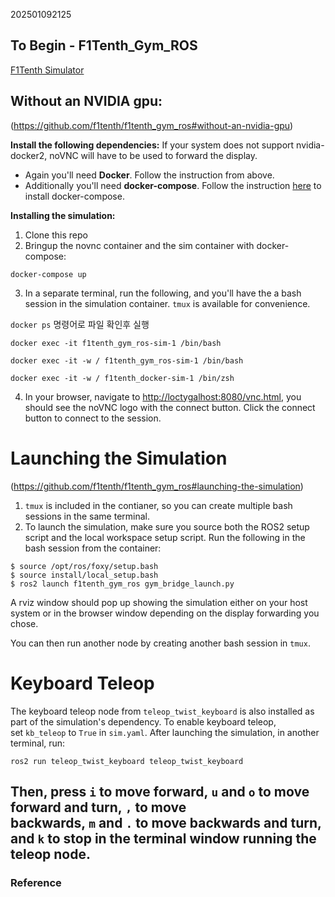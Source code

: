 202501092125
## To Begin - F1Tenth_Gym_ROS
[F1Tenth Simulator](https://github.com/f1tenth/f1tenth_gym_ros)

## Without an NVIDIA gpu:
(https://github.com/f1tenth/f1tenth_gym_ros#without-an-nvidia-gpu)

**Install the following dependencies:**
If your system does not support nvidia-docker2, noVNC will have to be used to forward the display.
- Again you'll need **Docker**. Follow the instruction from above.
- Additionally you'll need **docker-compose**. Follow the instruction [here](https://docs.docker.com/compose/install/) to install docker-compose.

**Installing the simulation:**
1. Clone this repo
2. Bringup the novnc container and the sim container with docker-compose:

```shell
docker-compose up
```

3. In a separate terminal, run the following, and you'll have the a bash session in the simulation container. `tmux` is available for convenience.

`docker ps` 명령어로 파일 확인후 실행

```shell
docker exec -it f1tenth_gym_ros-sim-1 /bin/bash

docker exec -it -w / f1tenth_gym_ros-sim-1 /bin/bash

docker exec -it -w / f1tenth_docker-sim-1 /bin/zsh

```

4. In your browser, navigate to [http://loctygalhost:8080/vnc.html](http://localhost:8080/vnc.html), you should see the noVNC logo with the connect button. Click the connect button to connect to the session.


# Launching the Simulation
(https://github.com/f1tenth/f1tenth_gym_ros#launching-the-simulation)

1. `tmux` is included in the contianer, so you can create multiple bash sessions in the same terminal.
2. To launch the simulation, make sure you source both the ROS2 setup script and the local workspace setup script. Run the following in the bash session from the container:

```shell
$ source /opt/ros/foxy/setup.bash
$ source install/local_setup.bash
$ ros2 launch f1tenth_gym_ros gym_bridge_launch.py
```

A rviz window should pop up showing the simulation either on your host system or in the browser window depending on the display forwarding you chose.

You can then run another node by creating another bash session in `tmux`.


# Keyboard Teleop

The keyboard teleop node from `teleop_twist_keyboard` is also installed as part of the simulation's dependency. To enable keyboard teleop, set `kb_teleop` to `True` in `sim.yaml`. After launching the simulation, in another terminal, run:

```shell
ros2 run teleop_twist_keyboard teleop_twist_keyboard
```

Then, press `i` to move forward, `u` and `o` to move forward and turn, `,` to move backwards, `m` and `.` to move backwards and turn, and `k` to stop in the terminal window running the teleop node.
---
### Reference

